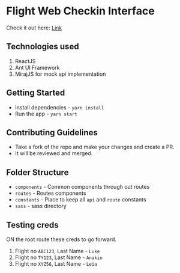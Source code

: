 # Flight Web Checkin Interface
Check it out here: [Link](https://flight-web-checkin.vercel.app)

## Technologies used
1) ReactJS
2) Ant UI Framework
3) MirajJS for mock api implementation

## Getting Started
- Install dependencies - ```yarn install```
- Run the app - ```yarn start```

## Contributing Guidelines
- Take a fork of the repo and make your changes and create a PR.
- It will be reviewed and merged.

## Folder Structure
- ```components``` - Common components through out routes
- ```routes``` - Routes components
- ```constants``` - Place to keep all ```api``` and ```route``` constants
- ```sass``` - sass directory

## Testing creds
ON the root route these creds to go forward.
1) Flight no ```ABC123```, Last Name - ```Luke```
2) Flight no ```TY123```, Last Name - ```Anakin```
3) Flight no ```XYZ56```, Last Name - ```Leia```

